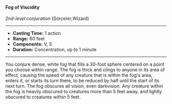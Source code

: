 #### Fog of Viscidity
*2nd-level conjuration* (Sorcerer,Wizard)
___
- **Casting Time:** 1 action
- **Range:** 60 feet
- **Components:** V, S
- **Duration:** Concentration, up to 1 minute
---
You conjure dense, white fog that fills a 30-foot
sphere centered on a point you choose within range. The fog is thick and clings to anyone in its
area of effect, causing the speed of any creature that
is within the fog's area, enters it, or starts its turn
there, to be reduced by half until the start of its next
turn.
The fog obscures all vision, even darkvision. Any
creature within the fog is heavily obscured to
creatures more than 5 feet away, and lightly
obscured to creatures within 5 feet.
